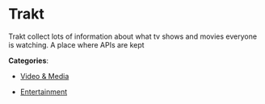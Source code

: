 # Trakt


Trakt collect lots of information about what tv shows and movies everyone is watching.  A place where APIs are kept



**Categories**:

- [Video & Media](https://github.com/apis-list/apis-list#video-and-media)

- [Entertainment](https://github.com/apis-list/apis-list#entertainment)



